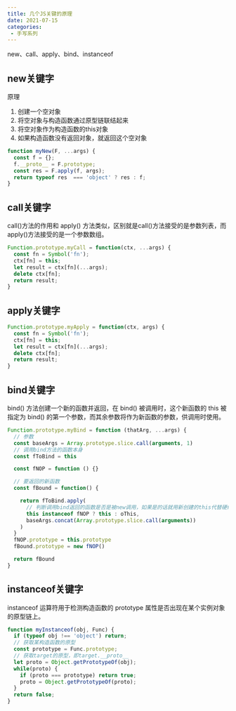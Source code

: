 ```yaml
---
title: 几个JS关键的原理
date: 2021-07-15
categories: 
 - 手写系列
---
```

new、call、apply、bind、instanceof
<!-- more -->

## new关键字
原理
1. 创建一个空对象
2. 将空对象与构造函数通过原型链联结起来
3. 将空对象作为构造函数的this对象
4. 如果构造函数没有返回对象，就返回这个空对象

```javascript
function myNew(F, ...args) {
  const f = {};
  f.__proto__ = F.prototype;
  const res = F.apply(f, args);
  return typeof res  === 'object' ? res : f;
}
```
## call关键字
call()方法的作用和 apply() 方法类似，区别就是call()方法接受的是参数列表，而apply()方法接受的是一个参数数组。

```javascript
Function.prototype.myCall = function(ctx, ...args) {
  const fn = Symbol('fn');
  ctx[fn] = this;
  let result = ctx[fn](...args);
  delete ctx[fn];
  return result;
}
```

## apply关键字

```javascript
Function.prototype.myApply = function(ctx, args) {
  const fn = Symbol('fn');
  ctx[fn] = this;
  let result = ctx[fn](...args);
  delete ctx[fn];
  return result;
}
```

## bind关键字
bind() 方法创建一个新的函数并返回，在 bind() 被调用时，这个新函数的 this 被指定为 bind() 的第一个参数，而其余参数将作为新函数的参数，供调用时使用。
```javascript
Function.prototype.myBind = function (thatArg, ...args) {
  // 参数
  const baseArgs = Array.prototype.slice.call(arguments, 1)
  // 调用bind方法的函数本身
  const fToBind = this

  const fNOP = function () {}

  // 要返回的新函数
  const fBound = function() {

    return fToBind.apply(
      // 判断调用bind返回的函数是否是被new调用，如果是的话就用新创建的this代替硬绑定的this
      this instanceof fNOP ? this : oThis,
      baseArgs.concat(Array.prototype.slice.call(arguments))
    )
  }
  fNOP.prototype = this.prototype
  fBound.prototype = new fNOP()

  return fBound
}
```

## instanceof关键字
instanceof 运算符用于检测构造函数的 prototype 属性是否出现在某个实例对象的原型链上。

```javascript
function myInstanceof(obj, Func) {
  if (typeof obj !== 'object') return;
  // 获取某构造函数的原型
  const prototype = Func.prototype;
  // 获取target的原型，即target.__proto__
  let proto = Object.getPrototypeOf(obj);
  while(proto) {
    if (proto === prototype) return true;
    proto = Object.getPrototypeOf(proto);
  }
  return false;
}
```
